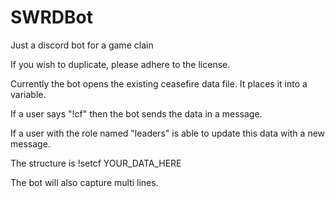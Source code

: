 # SWRDBot
Just a discord bot for a game clain


If you wish to duplicate, please adhere to the license.

Currently the bot opens the existing ceasefire data file. It places it into a variable.

If a user says "!cf" then the bot sends the data in a message.

If a user with the role named "leaders" is able to update this data with a new message.

The structure is !setcf YOUR_DATA_HERE

The bot will also capture multi lines.

